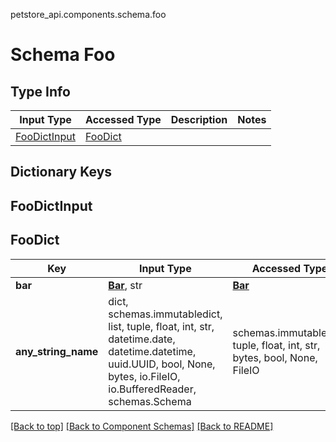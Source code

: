 petstore_api.components.schema.foo
# Schema Foo

## Type Info
Input Type | Accessed Type | Description | Notes
------------ | ------------- | ------------- | -------------
[FooDictInput](#foodictinput) | [FooDict](#foodict) |  |

## Dictionary Keys
## FooDictInput
## FooDict

Key | Input Type | Accessed Type | Description | Notes
------------ | ------------- | ------------- | ------------- | -------------
**bar** | [**Bar**](bar.md), str | [**Bar**](bar.md) |  | [optional]
**any_string_name** | dict, schemas.immutabledict, list, tuple, float, int, str, datetime.date, datetime.datetime, uuid.UUID, bool, None, bytes, io.FileIO, io.BufferedReader, schemas.Schema | schemas.immutabledict, tuple, float, int, str, bytes, bool, None, FileIO | any string name can be used but the value must be the correct type | [optional]

[[Back to top]](#top) [[Back to Component Schemas]](../../../README.md#Component-Schemas) [[Back to README]](../../../README.md)
